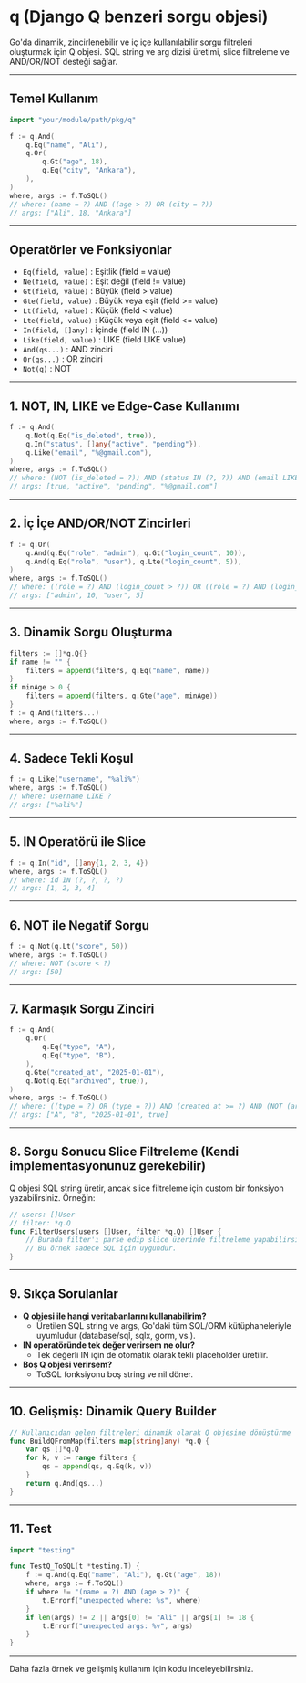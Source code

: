 # q (Django Q benzeri sorgu objesi)

Go'da dinamik, zincirlenebilir ve iç içe kullanılabilir sorgu filtreleri oluşturmak için Q objesi. SQL string ve arg dizisi üretimi, slice filtreleme ve AND/OR/NOT desteği sağlar.

---

## Temel Kullanım

```go
import "your/module/path/pkg/q"

f := q.And(
    q.Eq("name", "Ali"),
    q.Or(
        q.Gt("age", 18),
        q.Eq("city", "Ankara"),
    ),
)
where, args := f.ToSQL()
// where: (name = ?) AND ((age > ?) OR (city = ?))
// args: ["Ali", 18, "Ankara"]
```

---

## Operatörler ve Fonksiyonlar

- `Eq(field, value)`   : Eşitlik (field = value)
- `Ne(field, value)`   : Eşit değil (field != value)
- `Gt(field, value)`   : Büyük (field > value)
- `Gte(field, value)`  : Büyük veya eşit (field >= value)
- `Lt(field, value)`   : Küçük (field < value)
- `Lte(field, value)`  : Küçük veya eşit (field <= value)
- `In(field, []any)`   : İçinde (field IN (...))
- `Like(field, value)` : LIKE (field LIKE value)
- `And(qs...)`         : AND zinciri
- `Or(qs...)`          : OR zinciri
- `Not(q)`             : NOT

---

## 1. NOT, IN, LIKE ve Edge-Case Kullanımı

```go
f := q.And(
    q.Not(q.Eq("is_deleted", true)),
    q.In("status", []any{"active", "pending"}),
    q.Like("email", "%@gmail.com"),
)
where, args := f.ToSQL()
// where: (NOT (is_deleted = ?)) AND (status IN (?, ?)) AND (email LIKE ?)
// args: [true, "active", "pending", "%@gmail.com"]
```

---

## 2. İç İçe AND/OR/NOT Zincirleri

```go
f := q.Or(
    q.And(q.Eq("role", "admin"), q.Gt("login_count", 10)),
    q.And(q.Eq("role", "user"), q.Lte("login_count", 5)),
)
where, args := f.ToSQL()
// where: ((role = ?) AND (login_count > ?)) OR ((role = ?) AND (login_count <= ?))
// args: ["admin", 10, "user", 5]
```

---

## 3. Dinamik Sorgu Oluşturma

```go
filters := []*q.Q{}
if name != "" {
    filters = append(filters, q.Eq("name", name))
}
if minAge > 0 {
    filters = append(filters, q.Gte("age", minAge))
}
f := q.And(filters...)
where, args := f.ToSQL()
```

---

## 4. Sadece Tekli Koşul

```go
f := q.Like("username", "%ali%")
where, args := f.ToSQL()
// where: username LIKE ?
// args: ["%ali%"]
```

---

## 5. IN Operatörü ile Slice

```go
f := q.In("id", []any{1, 2, 3, 4})
where, args := f.ToSQL()
// where: id IN (?, ?, ?, ?)
// args: [1, 2, 3, 4]
```

---

## 6. NOT ile Negatif Sorgu

```go
f := q.Not(q.Lt("score", 50))
where, args := f.ToSQL()
// where: NOT (score < ?)
// args: [50]
```

---

## 7. Karmaşık Sorgu Zinciri

```go
f := q.And(
    q.Or(
        q.Eq("type", "A"),
        q.Eq("type", "B"),
    ),
    q.Gte("created_at", "2025-01-01"),
    q.Not(q.Eq("archived", true)),
)
where, args := f.ToSQL()
// where: ((type = ?) OR (type = ?)) AND (created_at >= ?) AND (NOT (archived = ?))
// args: ["A", "B", "2025-01-01", true]
```

---

## 8. Sorgu Sonucu Slice Filtreleme (Kendi implementasyonunuz gerekebilir)

Q objesi SQL string üretir, ancak slice filtreleme için custom bir fonksiyon yazabilirsiniz. Örneğin:

```go
// users: []User
// filter: *q.Q
func FilterUsers(users []User, filter *q.Q) []User {
    // Burada filter'ı parse edip slice üzerinde filtreleme yapabilirsiniz.
    // Bu örnek sadece SQL için uygundur.
}
```

---

## 9. Sıkça Sorulanlar

- **Q objesi ile hangi veritabanlarını kullanabilirim?**
  - Üretilen SQL string ve args, Go'daki tüm SQL/ORM kütüphaneleriyle uyumludur (database/sql, sqlx, gorm, vs.).
- **IN operatöründe tek değer verirsem ne olur?**
  - Tek değerli IN için de otomatik olarak tekli placeholder üretilir.
- **Boş Q objesi verirsem?**
  - ToSQL fonksiyonu boş string ve nil döner.

---

## 10. Gelişmiş: Dinamik Query Builder

```go
// Kullanıcıdan gelen filtreleri dinamik olarak Q objesine dönüştürme
func BuildQFromMap(filters map[string]any) *q.Q {
    var qs []*q.Q
    for k, v := range filters {
        qs = append(qs, q.Eq(k, v))
    }
    return q.And(qs...)
}
```

---

## 11. Test

```go
import "testing"

func TestQ_ToSQL(t *testing.T) {
    f := q.And(q.Eq("name", "Ali"), q.Gt("age", 18))
    where, args := f.ToSQL()
    if where != "(name = ?) AND (age > ?)" {
        t.Errorf("unexpected where: %s", where)
    }
    if len(args) != 2 || args[0] != "Ali" || args[1] != 18 {
        t.Errorf("unexpected args: %v", args)
    }
}
```

---

Daha fazla örnek ve gelişmiş kullanım için kodu inceleyebilirsiniz.
